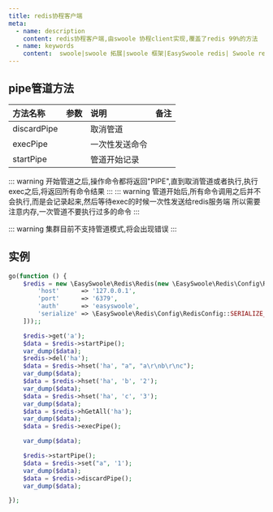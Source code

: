 ```yaml
---
title: redis协程客户端
meta:
  - name: description
    content: redis协程客户端,由swoole 协程client实现,覆盖了redis 99%的方法
  - name: keywords
    content:  swoole|swoole 拓展|swoole 框架|EasySwoole redis| Swoole redis协程客户端|swoole Redis|redis协程
---
```

## pipe管道方法

| 方法名称    | 参数 | 说明         | 备注 |
|:------------|:----|:-------------|:----|
| discardPipe |     | 取消管道      |     |
| execPipe    |     | 一次性发送命令 |     |
| startPipe   |     | 管道开始记录  |     |

::: warning
开始管道之后,操作命令都将返回"PIPE",直到取消管道或者执行,执行exec之后,将返回所有命令结果
:::
::: warning
管道开始后,所有命令调用之后并不会执行,而是会记录起来,然后等待exec的时候一次性发送给redis服务端
所以需要注意内存,一次管道不要执行过多的命令
:::

::: warning
集群目前不支持管道模式,将会出现错误
:::

## 实例
```php
go(function () {
    $redis = new \EasySwoole\Redis\Redis(new \EasySwoole\Redis\Config\RedisConfig([
        'host'      => '127.0.0.1',
        'port'      => '6379',
        'auth'      => 'easyswoole',
        'serialize' => \EasySwoole\Redis\Config\RedisConfig::SERIALIZE_NONE
    ]));;

    $redis->get('a');
    $data = $redis->startPipe();
    var_dump($data);
    $redis->del('ha');
    $data = $redis->hset('ha', "a", "a\r\nb\r\nc");
    var_dump($data);
    $data = $redis->hset('ha', 'b', '2');
    var_dump($data);
    $data = $redis->hset('ha', 'c', '3');
    var_dump($data);
    $data = $redis->hGetAll('ha');
    var_dump($data);
    $data = $redis->execPipe();

    var_dump($data);

    $redis->startPipe();
    $data = $redis->set("a", '1');
    var_dump($data);
    $data = $redis->discardPipe();
    var_dump($data);

});
```
